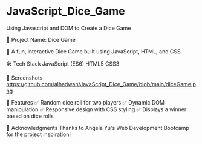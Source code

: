 # JavaScript_Dice_Game
Using Javascript and DOM to Create a Dice Game

📌 Project Name: Dice Game

🎲 A fun, interactive Dice Game built using JavaScript, HTML, and CSS.

🛠️ Tech Stack
JavaScript (ES6)
HTML5
CSS3

📸 Screenshots
https://github.com/alhadwan/JavaScript_Dice_Game/blob/main/diceGame.png


📖 Features
✅ Random dice roll for two players
✅ Dynamic DOM manipulation
✅ Responsive design with CSS styling
✅ Displays a winner based on dice rolls


🙌 Acknowledgments
Thanks to Angela Yu's Web Development Bootcamp for the project inspiration! 
